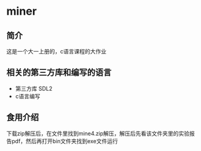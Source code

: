 # miner
## 简介
这是一个大一上册的，c语言课程的大作业
## 相关的第三方库和编写的语言
- 第三方库 SDL2
- c语言编写
## 食用介绍
下载zip解压后，在文件里找到mine4.zip解压，解压后先看该文件夹里的实验报告pdf，然后再打开bin文件夹找到exe文件运行
